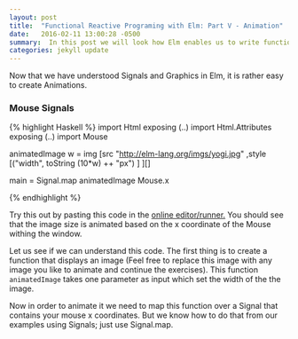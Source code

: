 ```yaml
---
layout: post
title:  "Functional Reactive Programing with Elm: Part V - Animation"
date:   2016-02-11 13:00:28 -0500
summary:  In this post we will look how Elm enables us to write functional reactive programs that include animation.
categories: jekyll update
---
```


Now that we have understood Signals and Graphics in Elm, it is rather easy to create Animations.

### Mouse Signals

{% highlight Haskell %}
import Html exposing (..)
import Html.Attributes exposing (..)
import Mouse


animatedImage w =
  img
    [src "http://elm-lang.org/imgs/yogi.jpg"
    ,style
       [("width", toString (10*w) ++ "px")
       ]
    ][]

main = Signal.map animatedImage Mouse.x

{% endhighlight %}

Try this out by pasting this code in the [online editor/runner.][try-elm] You should see that the image size is animated based on the x coordinate of the Mouse withing the window.

Let us see if we can understand this code. The first thing is to create a function that displays an image (Feel free to replace this image with any image you like to animate and continue the exercises). This function `animatedImage` takes one parameter as input which set the width of the the image. 

Now in order to animate it we need to map this function over a Signal that contains your mouse x coordinates. But we know how to do that from our examples using Signals; just use Signal.map.  



[Signals-elm-lang]:http://elm-lang.org/guide/reactivity#signals
[Elm Basics]: https://csmith111.github.io/jekyll/update/2016/02/07/ASecondBlogPost.html
[Time Docs]:http://package.elm-lang.org/packages/elm-lang/core/3.0.0/Time#fps
[try-elm]: http://elm-lang.org/try
[SignalModule]:http://package.elm-lang.org/packages/elm-lang/core/3.0.0/Signal
